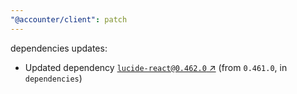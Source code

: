 ```yaml
---
"@accounter/client": patch
---
```

dependencies updates:
  - Updated dependency [`lucide-react@0.462.0` ↗︎](https://www.npmjs.com/package/lucide-react/v/0.462.0) (from `0.461.0`, in `dependencies`)
